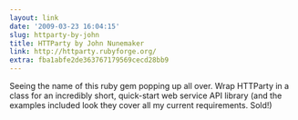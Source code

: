 ```yaml
---
layout: link
date: '2009-03-23 16:04:15'
slug: httparty-by-john
title: HTTParty by John Nunemaker
link: http://httparty.rubyforge.org/
extra: fba1abfe2de363767179569cecd28bb9
---
```


Seeing the name of this ruby gem popping up all over. Wrap HTTParty in a class for an incredibly short, quick-start web service API library (and the examples included look they cover all my current requirements. Sold!)